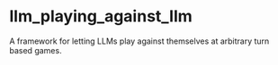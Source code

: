 # llm_playing_against_llm
A framework for letting LLMs play against themselves at arbitrary turn based games.
